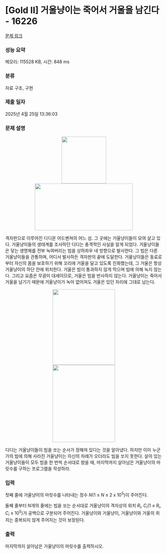 # [Gold II] 거울냥이는 죽어서 거울을 남긴다 - 16226 

[문제 링크](https://www.acmicpc.net/problem/16226) 

### 성능 요약

메모리: 115528 KB, 시간: 848 ms

### 분류

자료 구조, 구현

### 제출 일자

2025년 4월 25일 13:36:03

### 문제 설명

<p style="text-align: center;"><img alt="" src="https://upload.acmicpc.net/7481b1cf-7952-4099-ae73-d8dbfc677c4f/-/preview/" style="height: 150px; width: 143px; margin-left: 50px; margin-right: 50px;"><img alt="" src="https://upload.acmicpc.net/f36b5d00-6698-4980-a87d-e9ad3aa12ffa/-/preview/" style="height: 150px; width: 314px; margin-left: 50px; margin-right: 50px;"></p>

<p>격자판으로 이루어진 디디몬 어드벤쳐의 어느 섬. 그 곳에는 거울냥이들이 모여 살고 있다. 거울냥이들의 생태계를 조사하던 디디는 충격적인 사실을 알게 되었다. 거울냥이들은 닿는 생명체를 전부 녹여버리는 빔을 상하좌우 네 방향으로 발사한다. 그 빔은 다른 거울냥이들을 관통하며, 어디서 발사하든 격자판의 끝에 도달한다. 거울냥이들은 동료로부터 자신의 몸을 보호하기 위해 꼬리에 거울을 달고 있도록 진화했는데, 그 거울은 항상 거울냥이의 하단 칸에 위치한다. 거울은 빔이 통과하지 않게 막으며 빔에 의해 녹지 않는다. 그리고 요즘은 무광이 대세이므로, 거울은 빔을 반사하지 않는다. 거울냥이는 죽어서 거울을 남기기 때문에 거울냥이가 녹아 없어져도 거울은 있던 자리에 그대로 남는다.</p>

<p style="text-align: center;"><img alt="" src="https://upload.acmicpc.net/4eb7b47f-4cf1-415b-948e-ee3cd12a1640/-/preview/" style="height: 242px; width: 200px; margin-left: 100px; margin-right: 100px;"><img alt="" src="https://upload.acmicpc.net/3d2aa64e-c678-4ee7-a8e6-5745e7acb61e/-/preview/" style="height: 247px; width: 200px; margin-left: 100px; margin-right: 100px;"></p>

<p>디디는 거울냥이들이 빔을 쏘는 순서가 정해져 있다는 것을 알아냈다. 하지만 이미 누군가의 빔에 의해 사라진 거울냥이는 자신의 차례가 오더라도 빔을 쏘지 못한다. 살아 있는 거울냥이들이 모두 빔을 한 번씩 순서대로 쐈을 때, 마지막까지 살아남은 거울냥이의 마릿수를 구하는 프로그램을 작성하라.</p>

### 입력 

 <p>첫째 줄에 거울냥이의 마릿수를 나타내는 정수 <em>N</em>(1 ≤ <em>N</em> ≤ 2 x 10<sup>5</sup>)이 주어진다.</p>

<p>둘째 줄부터 <em>N</em>개의 줄에는 빔을 쏘는 순서대로 거울냥이의 격자상의 위치 <em>R<sub>i</sub></em>, <em>C<sub>i</sub></em>(1 ≤ <em>R<sub>i</sub></em>, <em>C<sub>i</sub></em> ≤ 10<sup>5</sup>)가 공백으로 구분되어 주어진다. 거울냥이와 거울냥이, 거울냥이와 거울의 위치는 중복되지 않게 주어지는 것이 보장된다.</p>

### 출력 

 <p>마지막까지 살아남은 거울냥이의 마릿수를 출력하시오.</p>

